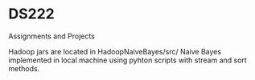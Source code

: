 # DS222
Assignments and Projects

Hadoop jars are located in HadoopNaiveBayes/src/
Naive Bayes implemented in local machine using pyhton scripts with stream and sort methods.
